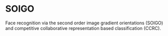 # SOIGO
Face recognition via the second order image gradient orientations (SOIGO) and competitive collaborative representation based classification (CCRC).
